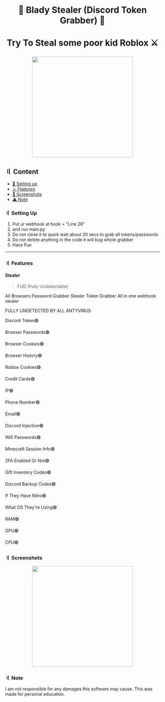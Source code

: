 <h1 align="center">
🐝 Blady Stealer (Discord Token Grabber) 🐝
<h1 align="center">
Try To Steal some poor kid Roblox ⚔️
<p align="center"> 
  <kbd>
<img src="https://cdn.discordapp.com/attachments/1025091181987770410/1041066385033404507/xjAO7nz.jpg" width="328"></img>
  </kbd>
</p>
  
## 〢 Content

- [📁 Setting up](#setup)
- [⚔️ Features](#features)
- [📸 Screenshots](#screenshot)
- [⚠️ Note](#note)

### 〢 Setting Up

1. Put ur webhook at hook = "Line 26"
2. and run main.py
3. Do not close it to quick wait about 20 secs to grab all tokens/passwords
4. Do not delete anything in the code it will bug whole grabber 
5. Have Fun

<a id="features"></a>

---

### 〢 Features

#### Stealer

> FUD (Fully Undetectable)

All Browsers Password Grabber Stealer Token Grabber All in one webhook stealer

FULLY UNDETECTED BY ALL ANTYVIRUS

Discord Token🟢

Browser Passwords🟢

Browser Cookies🟢

Browser History🟢

Roblox Cookies🟢

Credit Cards🟢

IP🟢

Phone Number🟢

Email🟢

Discord Injection🟢

Wifi Passwords🟢

Minecraft Session Info🟢

2FA Enabled Or Not🟢

Gift Inventory Codes🟢

Discord Backup Codes🟢

If They Have Nitro🟢

What OS They're Using🟢

RAM🟢

GPU🟢

CPU🟢

### 〢 Screenshots

<p align="center"> 
  <kbd>
<img src="https://cdn.discordapp.com/attachments/1022924956356591707/1023191911147778138/3346914e-af8e-4193-a534-9ffc72137323.png" width="328"></img>
  </kbd>
</p>

### 〢 Note

I am not responsible for any damages this software may cause. This was made for personal education.
